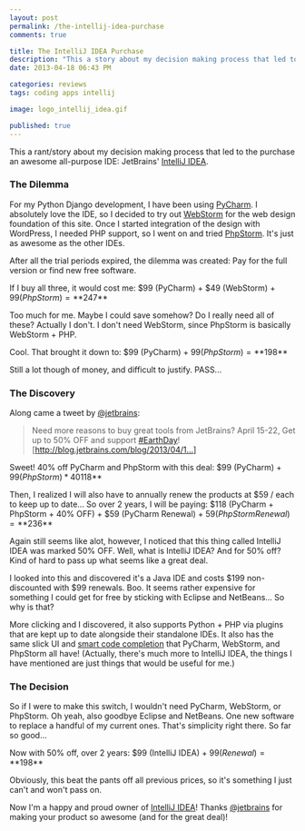 ```yaml
---
layout: post
permalink: /the-intellij-idea-purchase
comments: true

title: The IntelliJ IDEA Purchase
description: "This a story about my decision making process that led to the purchase an awesome all-purpose IDE: JetBrains' IntelliJ IDEA"
date: 2013-04-18 06:43 PM

categories: reviews
tags: coding apps intellij

image: logo_intellij_idea.gif

published: true
---
```


This a rant/story about my decision making process that led to the purchase an awesome all-purpose IDE: JetBrains' [IntelliJ IDEA].

### The Dilemma

For my Python Django development, I have been using [PyCharm]. I absolutely love the IDE, so I decided to try out [WebStorm] for the web design foundation of this site. Once I started integration of the design with WordPress, I needed PHP support, so I went on and tried [PhpStorm]. It's just as awesome as the other IDEs.

After all the trial periods expired, the dilemma was created: Pay for the full version or find new free software.

<!--more The story continues...-->

If I buy all three, it would cost me: $99 (PyCharm) + $49 (WebStorm) + $99 (PhpStorm) = **$247**

Too much for me. Maybe I could save somehow? Do I really need all of these? Actually I don't. I don't need WebStorm, since PhpStorm is basically WebStorm + PHP.

Cool. That brought it down to: $99 (PyCharm) + $99 (PhpStorm) = **$198**

Still a lot though of money, and difficult to justify. PASS...

### The Discovery

Along came a tweet by [@jetbrains]:

>Need more reasons to buy great tools from JetBrains? April 15-22, Get up to 50% OFF and support [#EarthDay]! [http://blog.jetbrains.com/blog/2013/04/1...]

Sweet! 40% off PyCharm and PhpStorm with this deal: $99 (PyCharm) + $99 (PhpStorm) * 40% OFF = **$118**

Then, I realized I will also have to annually renew the products at $59 / each to keep up to date... So over 2 years, I will be paying: $118 (PyCharm + PhpStorm + 40% OFF) + $59 (PyCharm Renewal) + $59 (PhpStorm Renewal) = **$236**

Again still seems like alot, however, I noticed that this thing called IntelliJ IDEA was marked 50% OFF. Well, what is IntelliJ IDEA? And for 50% off? Kind of hard to pass up what seems like a great deal.

I looked into this and discovered it's a Java IDE and costs $199 non-discounted with $99 renewals. Boo. It seems rather expensive for something I could get for free by sticking with Eclipse and NetBeans... So why is that?

More clicking and I discovered, it also supports Python + PHP via plugins that are kept up to date alongside their standalone IDEs. It also has the same slick UI and [smart code completion] that PyCharm, WebStorm, and PhpStorm all have! (Actually, there's much more to IntelliJ IDEA, the things I have mentioned are just things that would be useful for me.)

### The Decision

So if I were to make this switch, I wouldn't need PyCharm, WebStorm, or PhpStorm. Oh yeah, also goodbye Eclipse and NetBeans. One new software to replace a handful of my current ones. That's simplicity right there. So far so good...

Now with 50% off, over 2 years: $99 (IntelliJ IDEA) + $99 (Renewal) = **$198**

Obviously, this beat the pants off all previous prices, so it's something I just can't and won't pass on.

Now I'm a happy and proud owner of [IntelliJ IDEA]! Thanks [@jetbrains] for making your product so awesome (and for the great deal)!

   [IntelliJ IDEA]: http://www.jetbrains.com/idea
   [PyCharm]: http://www.jetbrains.com/pycharm
   [WebStorm]: http://www.jetbrains.com/webstorm
   [PhpStorm]: http://www.jetbrains.com/phpstorm
   [@jetbrains]: https://twitter.com/jetbrains
   [#EarthDay]: https://twitter.com/search/%23EarthDay
   [http://blog.jetbrains.com/blog/2013/04/1...]: http://t.co/EgQLbt3aM8 "http://blog.jetbrains.com/blog/2013/04/15/50-off-jetbrains-tools-and-help-to-plant-a-billion-trees/"
   [smart code completion]: http://www.jetbrains.com/idea/features/code_completion.html